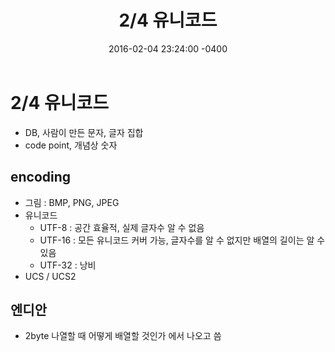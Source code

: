 ﻿---
title: "2/4 유니코드"
date: 2016-02-04 23:24:00 -0400
---
# 2/4 유니코드
 - DB, 사람이 만든 문자, 글자 집합
 - code point, 개념상 숫자

## encoding
 - 그림 : BMP, PNG, JPEG
 - 유니코드
	 - UTF-8 : 공간 효율적, 실제 글자수 알 수 없음
	 - UTF-16 : 모든 유니코드 커버 가능, 글자수를 알 수 없지만 배열의 길이는 알 수 있음
	 - UTF-32 : 낭비
 - UCS / UCS2
	 
## 엔디안
 - 2byte 나열할 때 어떻게 배열할 것인가 에서 나오고 씀
